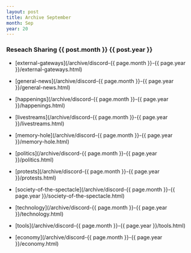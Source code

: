 ```yaml
---
layout: post
title: Archive September
month: Sep
year: 20
---
```


### Reseach Sharing {{ post.month }} {{ post.year }}

- [external-gateways](/archive/discord-{{ page.month }}-{{ page.year }}/external-gateways.html)
- [general-news](/archive/discord-{{ page.month }}-{{ page.year }}/general-news.html)
- [happenings](/archive/discord-{{ page.month }}-{{ page.year }}/happenings.html)
- [livestreams](/archive/discord-{{ page.month }}-{{ page.year }}/livestreams.html)
- [memory-hole](/archive/discord-{{ page.month }}-{{ page.year }}/memory-hole.html)
- [politics](/archive/discord-{{ page.month }}-{{ page.year }}/politics.html)
- [protests](/archive/discord-{{ page.month }}-{{ page.year }}/protests.html)
- [society-of-the-spectacle](/archive/discord-{{ page.month }}-{{ page.year }}/society-of-the-spectacle.html)
- [technology](/archive/discord-{{ page.month }}-{{ page.year }}/technology.html)
- [tools](/archive/discord-{{ page.month }}-{{ page.year }}/tools.html)
- [economy](/archive/discord-{{ page.month }}-{{ page.year }}/economy.html)

  <p name="filesindex"></p>
  <script>
	(async () => {
        const response = await fetch('https://api.github.com/repos/{{ site.github.owner_name }}/{{ site.github.repository_name }}/contents/archive/discord-Sep-20');
        const data = await response.json();
        let htmlString = '<ul>';
        for (let file of data) {
          if (file.type == "folder")
            htmlString += `<li><a href="${file.path}" target="_blank">${file.name}</a></li>`;
        }
        htmlString += '</ul>';
        document.getElementsByName('filesindex')[0].innerHTML = htmlString;
      })()
  </script>